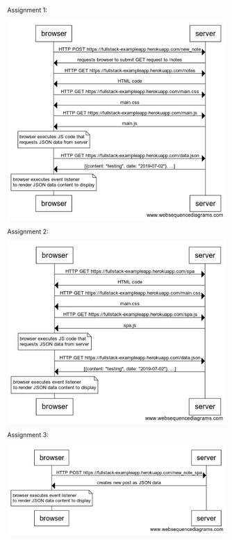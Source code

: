 Assignment 1:

![Assignment 1](pictures/assignment-01.png)

Assignment 2:

![Assignment 2](pictures/assignment-02.png)

Assignment 3:

![Assignment 3](pictures/assignment-03.png)

